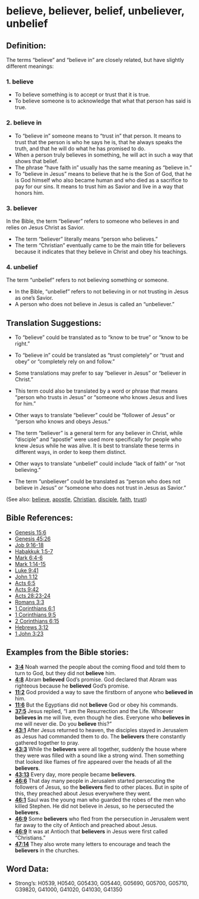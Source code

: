 # believe, believer, belief, unbeliever, unbelief

## Definition:

The terms “believe” and “believe in” are closely related, but have slightly different meanings:

### 1. believe

* To believe something is to accept or trust that it is true.
* To believe someone is to acknowledge that what that person has said is true.

### 2. believe in

* To “believe in” someone means to “trust in” that person. It means to trust that the person is who he says he is, that he always speaks the truth, and that he will do what he has promised to do.
* When a person truly believes in something, he will act in such a way that shows that belief.
* The phrase “have faith in” usually has the same meaning as “believe in.”
* To “believe in Jesus” means to believe that he is the Son of God, that he is God himself who also became human and who died as a sacrifice to pay for our sins. It means to trust him as Savior and live in a way that honors him.

### 3. believer

In the Bible, the term “believer” refers to someone who believes in and relies on Jesus Christ as Savior.

* The term “believer” literally means “person who believes.”
* The term “Christian” eventually came to be the main title for believers because it indicates that they believe in Christ and obey his teachings.

### 4. unbelief

The term “unbelief” refers to not believing something or someone.

* In the Bible, “unbelief” refers to not believing in or not trusting in Jesus as one’s Savior.
* A person who does not believe in Jesus is called an “unbeliever.”

## Translation Suggestions:

* To “believe” could be translated as to “know to be true” or “know to be right.”
* To “believe in” could be translated as “trust completely” or “trust and obey” or “completely rely on and follow.”

* Some translations may prefer to say “believer in Jesus” or “believer in Christ.”
* This term could also be translated by a word or phrase that means “person who trusts in Jesus” or “someone who knows Jesus and lives for him.”
* Other ways to translate “believer” could be “follower of Jesus” or “person who knows and obeys Jesus.”
* The term “believer” is a general term for any believer in Christ, while “disciple” and “apostle” were used more specifically for people who knew Jesus while he was alive. It is best to translate these terms in different ways, in order to keep them distinct.

* Other ways to translate “unbelief” could include “lack of faith” or “not believing.”
* The term “unbeliever” could be translated as “person who does not believe in Jesus” or “someone who does not trust in Jesus as Savior.”

(See also: [believe](../kt/believe.md), [apostle](../kt/apostle.md), [Christian](../kt/christian.md), [disciple](../kt/disciple.md), [faith](../kt/faith.md), [trust](../kt/trust.md))

## Bible References:

* [Genesis 15:6](rc://en/tn/help/gen/15/06)
* [Genesis 45:26](rc://en/tn/help/gen/45/26)
* [Job 9:16-18](rc://en/tn/help/job/09/16)
* [Habakkuk 1:5-7](rc://en/tn/help/hab/01/05)
* [Mark 6:4-6](rc://en/tn/help/mrk/06/04)
* [Mark 1:14-15](rc://en/tn/help/mrk/01/14)
* [Luke 9:41](rc://en/tn/help/luk/09/41)
* [John 1:12](rc://en/tn/help/jhn/01/12)
* [Acts 6:5](rc://en/tn/help/act/06/05)
* [Acts 9:42](rc://en/tn/help/act/09/42)
* [Acts 28:23-24](rc://en/tn/help/act/28/23)
* [Romans 3:3](rc://en/tn/help/rom/03/03)
* [1 Corinthians 6:1](rc://en/tn/help/1co/06/01)
* [1 Corinthians 9:5](rc://en/tn/help/1co/09/05)
* [2 Corinthians 6:15](rc://en/tn/help/2co/06/15)
* [Hebrews 3:12](rc://en/tn/help/heb/03/12)
* [1 John 3:23](rc://en/tn/help/1jn/03/23)

## Examples from the Bible stories:

* __[3:4](rc://en/tn/help/obs/03/04)__ Noah warned the people about the coming flood and told them to turn to God, but they did not __believe__ him.
* __[4:8](rc://en/tn/help/obs/04/08)__ Abram __believed__ God’s promise. God declared that Abram was righteous because he __believed__ God’s promise.
* __[11:2](rc://en/tn/help/obs/11/02)__ God provided a way to save the firstborn of anyone who __believed in__ him.
* __[11:6](rc://en/tn/help/obs/11/06)__ But the Egyptians did not __believe__ God or obey his commands.
* __[37:5](rc://en/tn/help/obs/37/05)__ Jesus replied, “I am the Resurrection and the Life. Whoever __believes in__ me will live, even though he dies. Everyone who __believes in__ me will never die. Do you __believe__ this?”
* __[43:1](rc://en/tn/help/obs/43/01)__ After Jesus returned to heaven, the disciples stayed in Jerusalem as Jesus had commanded them to do. The __believers__ there constantly gathered together to pray.
* __[43:3](rc://en/tn/help/obs/43/03)__ While the __believers__ were all together, suddenly the house where they were was filled with a sound like a strong wind. Then something that looked like flames of fire appeared over the heads of all the __believers__.
* __[43:13](rc://en/tn/help/obs/43/13)__ Every day, more people became __believers__.
* __[46:6](rc://en/tn/help/obs/46/06)__ That day many people in Jerusalem started persecuting the followers of Jesus, so the __believers__ fled to other places. But in spite of this, they preached about Jesus everywhere they went.
* __[46:1](rc://en/tn/help/obs/46/01)__ Saul was the young man who guarded the robes of the men who killed Stephen. He did not believe in Jesus, so he persecuted the __believers__.
* __[46:9](rc://en/tn/help/obs/46/09)__ Some __believers__ who fled from the persecution in Jerusalem went far away to the city of Antioch and preached about Jesus.
* __[46:9](rc://en/tn/help/obs/46/09)__ It was at Antioch that __believers__ in Jesus were first called “Christians.”
* __[47:14](rc://en/tn/help/obs/47/14)__ They also wrote many letters to encourage and teach the __believers__ in the churches.

## Word Data:

* Strong’s: H0539, H0540, G05430, G05440, G05690, G05700, G05710, G39820, G41000, G41020, G41030, G41350
